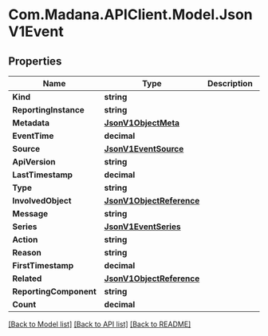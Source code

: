 
# Com.Madana.APIClient.Model.JsonV1Event

## Properties

Name | Type | Description | Notes
------------ | ------------- | ------------- | -------------
**Kind** | **string** |  | [optional] 
**ReportingInstance** | **string** |  | [optional] 
**Metadata** | [**JsonV1ObjectMeta**](JsonV1ObjectMeta.md) |  | [optional] 
**EventTime** | **decimal** |  | [optional] 
**Source** | [**JsonV1EventSource**](JsonV1EventSource.md) |  | [optional] 
**ApiVersion** | **string** |  | [optional] 
**LastTimestamp** | **decimal** |  | [optional] 
**Type** | **string** |  | [optional] 
**InvolvedObject** | [**JsonV1ObjectReference**](JsonV1ObjectReference.md) |  | [optional] 
**Message** | **string** |  | [optional] 
**Series** | [**JsonV1EventSeries**](JsonV1EventSeries.md) |  | [optional] 
**Action** | **string** |  | [optional] 
**Reason** | **string** |  | [optional] 
**FirstTimestamp** | **decimal** |  | [optional] 
**Related** | [**JsonV1ObjectReference**](JsonV1ObjectReference.md) |  | [optional] 
**ReportingComponent** | **string** |  | [optional] 
**Count** | **decimal** |  | [optional] 

[[Back to Model list]](../README.md#documentation-for-models)
[[Back to API list]](../README.md#documentation-for-api-endpoints)
[[Back to README]](../README.md)


